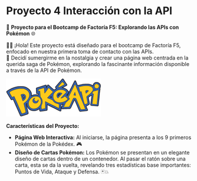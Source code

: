 # Proyecto 4 Interacción con la API



🚀 **Proyecto para el Bootcamp de Factoría F5: Explorando las APIs con Pokémon** 🌐

<aside>
👋🏼 ¡Hola! Este proyecto está diseñado para el bootcamp de Factoría F5, enfocado en nuestra primera toma de contacto con las APIs.

</aside>

<aside>
📢 Decidí sumergirme en la nostalgia y crear una página web centrada en la querida saga de Pokémon, explorando la fascinante información disponible a través de la API de Pokémon.

</aside>

![PokeAPi](https://raw.githubusercontent.com/PokeAPI/media/master/logo/pokeapi_256.png)

**Características del Proyecto:**

- **Página Web Interactiva:** Al iniciarse, la página presenta a los 9 primeros Pokémon de la Pokédex. 🎮
- **Diseño de Cartas Pokémon:** Los Pokémon se presentan en un elegante diseño de cartas dentro de un contenedor. Al pasar el ratón sobre una carta, esta se da la vuelta, revelando tres estadísticas base importantes: Puntos de Vida, Ataque y Defensa. 🃏💥
